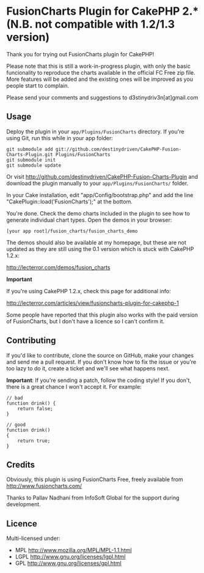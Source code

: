 # FusionCharts Plugin for CakePHP 2.* (N.B. not compatible with 1.2/1.3 version) #

Thank you for trying out FusionCharts plugin for CakePHP!

Please note that this is still a work-in-progress plugin, with only the basic
funcionality to reproduce the charts available in the official FC Free zip file.
More features will be added and the existing ones will be improved as you people
start to complain.

Please send your comments and suggestions to d3stinydriv3n[at]gmail.com

## Usage ##

Deploy the plugin in your `app/Plugins/FusionCharts` directory. If you're using
Git, run this while in your app folder:

	git submodule add git://github.com/destinydriven/CakePHP-Fusion-Charts-Plugin.git Plugins/FusionCharts
	git submodule init
	git submodule update

Or visit <http://github.com/destinydriven/CakePHP-Fusion-Charts-Plugin>
and download the plugin manually to your `app/Plugins/FusionCharts/` folder.

In your Cake installation, edit "app/Config/bootstrap.php" 
   and add the line "CakePlugin::load('FusionCharts');" at the 
   bottom.

You're done. Check the demo charts included in the plugin to see how to generate
individual chart types. Open the demos in your browser:

	[your app root]/fusion_charts/fusion_charts_demo

The demos should also be available at my homepage, but these are not updated as
they are still using the 0.1 version which is stuck with CakePHP 1.2.x:

<http://lecterror.com/demos/fusion_charts>

**Important**

If you're using CakePHP 1.2.x, check this page for additional info:

<http://lecterror.com/articles/view/fusioncharts-plugin-for-cakephp-1>

Some people have reported that this plugin also works with the paid version of FusionCharts,
but I don't have a licence so I can't confirm it.

## Contributing ##

If you'd like to contribute, clone the source on GitHub, make your changes and send me a pull request.
If you don't know how to fix the issue or you're too lazy to do it, create a ticket and we'll see
what happens next.

**Important**: If you're sending a patch, follow the coding style! If you don't, there is a great
chance I won't accept it. For example:

	// bad
	function drink() {
		return false;
	}

	// good
	function drink()
	{
		return true;
	}

## Credits ##

Obviously, this plugin is using FusionCharts Free, freely available from
<http://www.fusioncharts.com/>

Thanks to Pallav Nadhani from InfoSoft Global for the support during development.

## Licence ##

Multi-licensed under:

* MPL <http://www.mozilla.org/MPL/MPL-1.1.html>
* LGPL <http://www.gnu.org/licenses/lgpl.html>
* GPL <http://www.gnu.org/licenses/gpl.html>
